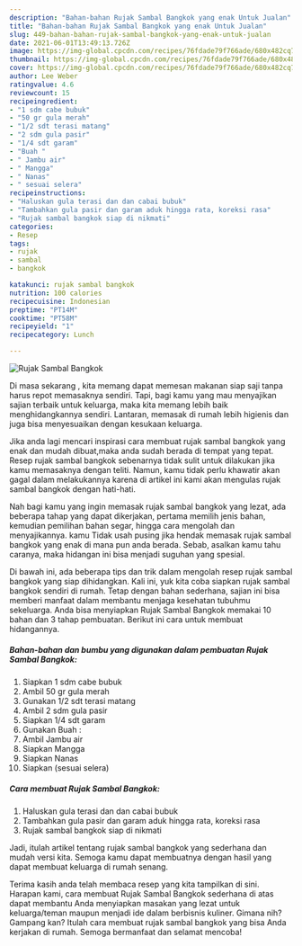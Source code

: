 ```yaml
---
description: "Bahan-bahan Rujak Sambal Bangkok yang enak Untuk Jualan"
title: "Bahan-bahan Rujak Sambal Bangkok yang enak Untuk Jualan"
slug: 449-bahan-bahan-rujak-sambal-bangkok-yang-enak-untuk-jualan
date: 2021-06-01T13:49:13.726Z
image: https://img-global.cpcdn.com/recipes/76fdade79f766ade/680x482cq70/rujak-sambal-bangkok-foto-resep-utama.jpg
thumbnail: https://img-global.cpcdn.com/recipes/76fdade79f766ade/680x482cq70/rujak-sambal-bangkok-foto-resep-utama.jpg
cover: https://img-global.cpcdn.com/recipes/76fdade79f766ade/680x482cq70/rujak-sambal-bangkok-foto-resep-utama.jpg
author: Lee Weber
ratingvalue: 4.6
reviewcount: 15
recipeingredient:
- "1 sdm cabe bubuk"
- "50 gr gula merah"
- "1/2 sdt terasi matang"
- "2 sdm gula pasir"
- "1/4 sdt garam"
- "Buah "
- " Jambu air"
- " Mangga"
- " Nanas"
- " sesuai selera"
recipeinstructions:
- "Haluskan gula terasi dan dan cabai bubuk"
- "Tambahkan gula pasir dan garam aduk hingga rata, koreksi rasa"
- "Rujak sambal bangkok siap di nikmati"
categories:
- Resep
tags:
- rujak
- sambal
- bangkok

katakunci: rujak sambal bangkok 
nutrition: 100 calories
recipecuisine: Indonesian
preptime: "PT14M"
cooktime: "PT58M"
recipeyield: "1"
recipecategory: Lunch

---
```



![Rujak Sambal Bangkok](https://img-global.cpcdn.com/recipes/76fdade79f766ade/680x482cq70/rujak-sambal-bangkok-foto-resep-utama.jpg)

Di masa  sekarang , kita memang dapat memesan makanan siap saji tanpa harus repot memasaknya sendiri. Tapi, bagi kamu yang mau menyajikan sajian terbaik untuk keluarga, maka kita memang lebih baik menghidangkannya sendiri. Lantaran, memasak di rumah lebih higienis dan juga bisa menyesuaikan dengan kesukaan keluarga.

Jika anda lagi mencari inspirasi cara membuat rujak sambal bangkok yang enak dan mudah dibuat,maka anda sudah berada di tempat yang tepat. Resep rujak sambal bangkok  sebenarnya tidak sulit untuk dilakukan jika kamu memasaknya dengan teliti. Namun, kamu tidak perlu khawatir akan gagal dalam melakukannya 
karena di artikel ini kami akan mengulas rujak sambal bangkok dengan hati-hati.  



Nah bagi kamu yang ingin memasak rujak sambal bangkok yang lezat, ada beberapa tahap yang dapat dikerjakan, pertama memilih jenis bahan, kemudian pemilihan bahan segar, hingga cara mengolah dan menyajikannya. kamu Tidak usah pusing jika hendak memasak rujak sambal bangkok yang enak di mana pun anda berada. Sebab, asalkan kamu  tahu caranya, maka hidangan ini bisa menjadi suguhan yang spesial.

Di bawah ini, ada beberapa tips dan trik dalam mengolah resep rujak sambal bangkok yang siap dihidangkan. Kali ini, yuk kita coba siapkan rujak sambal bangkok sendiri di rumah. Tetap dengan bahan sederhana, sajian ini bisa memberi manfaat dalam membantu menjaga kesehatan tubuhmu sekeluarga. Anda bisa menyiapkan Rujak Sambal Bangkok memakai 10 bahan dan 3 tahap pembuatan. Berikut ini cara untuk membuat hidangannya.

<!--inarticleads1-->

##### Bahan-bahan dan bumbu yang digunakan dalam pembuatan Rujak Sambal Bangkok:

1. Siapkan 1 sdm cabe bubuk
1. Ambil 50 gr gula merah
1. Gunakan 1/2 sdt terasi matang
1. Ambil 2 sdm gula pasir
1. Siapkan 1/4 sdt garam
1. Gunakan Buah :
1. Ambil  Jambu air
1. Siapkan  Mangga
1. Siapkan  Nanas
1. Siapkan  (sesuai selera)




<!--inarticleads2-->

##### Cara membuat Rujak Sambal Bangkok:

1. Haluskan gula terasi dan dan cabai bubuk
1. Tambahkan gula pasir dan garam aduk hingga rata, koreksi rasa
1. Rujak sambal bangkok siap di nikmati




Jadi, itulah artikel tentang  rujak sambal bangkok  yang sederhana dan mudah versi kita. Semoga kamu dapat membuatnya dengan hasil yang dapat membuat keluarga di rumah senang. 

Terima kasih anda telah membaca resep yang kita tampilkan di sini. Harapan kami, cara membuat  Rujak Sambal Bangkok sederhana di atas dapat membantu Anda menyiapkan masakan yang lezat untuk keluarga/teman maupun menjadi ide dalam berbisnis kuliner. Gimana nih? Gampang kan? Itulah cara membuat rujak sambal bangkok yang bisa Anda kerjakan di rumah. Semoga bermanfaat dan selamat mencoba!

